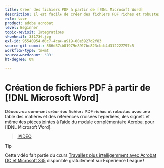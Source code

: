 ```yaml
---
title: Créer des fichiers PDF à partir de [!DNL Microsoft Word]
description: Il est facile de créer des fichiers PDF riches et robustes avec une table des matières et des références croisées hyperliées, des signets et même des pièces jointes à l’aide du module complémentaire Acrobat pour [!DNL Microsoft Word]
role: User
product: adobe acrobat
level: Beginner
topic-revisit: Integrations
thumbnail: 331736.jpg
exl-id: 95540954-d0c7-4cae-a919-00e3927d2f83
source-git-commit: 886d374b81979e8927bc823cbcb4d312222797c5
workflow-type: tm+mt
source-wordcount: '83'
ht-degree: 0%

---
```


# Création de fichiers PDF à partir de [!DNL Microsoft Word]

Découvrez comment créer des fichiers PDF riches et robustes avec une table des matières et des références croisées hyperliées, des signets et même des pièces jointes à l’aide du module complémentaire Acrobat pour [!DNL Microsoft Word].

>[!VIDEO](https://video.tv.adobe.com/v/331736?hidetitle=true)

>[!TIP]
>
>Cette vidéo fait partie du cours [Travaillez plus intelligemment avec Acrobat DC et Microsoft 365](https://experienceleague.adobe.com/?recommended=Acrobat-U-1-2021.microsoft365) disponible gratuitement sur Experience League !